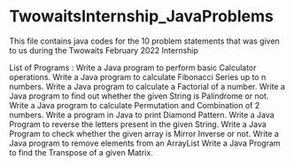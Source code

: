 # TwowaitsInternship_JavaProblems
This file contains java codes for the 10 problem statements that was given to us during the Twowaits February 2022 Internship

List of Programs : 
Write a Java program to perform basic Calculator operations.
Write a Java program to calculate Fibonacci Series up to n numbers.
Write a Java program to calculate a Factorial of a number.
Write a Java program to find out whether the given String is Palindrome or not.
Write a Java program to calculate Permutation and Combination of 2 numbers.
Write a program in Java to print Diamond Pattern.
Write a Java Program to reverse the letters present in the given String.
Write a Java Program to check whether the given array is Mirror Inverse or not.
Write a Java program to remove elements from an ArrayList
Write a Java Program to find the Transpose of a given Matrix.
